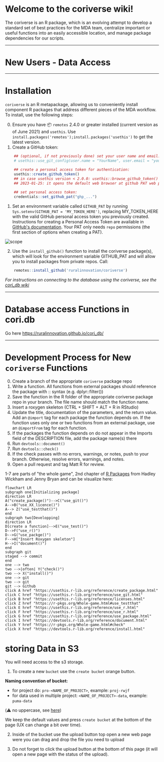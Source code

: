 # Welcome to the coriverse wiki!

The coriverse is an R package, which is an evolving attempt to develop a standard set of best practices for the MDA team, centralize important or useful functions into an easily accessible location, and manage package dependencies for our scripts. 

---

# New Users - Data Access

---

# Installation

`coriverse` is an R metapackage, allowing us to conveniently install component R packages that address different pieces of the MDA workflow. To install, use the following steps:

0. Ensure you have :package: `remotes` 2.4.0 or greater installed (current version as of June 2021) and `usethis`. Use `install.packages('remotes');install.packages('usethis')` to get the latest version.
1. Create a GitHub token:

```r
    ## (optional, if not previously done) set your user name and email:
    # usethis::use_git_config(user.name = "YourName", user.email = "your@mail.com")
    
    ## create a personal access token for authentication:
    usethis::create_github_token() 
    ## in case usethis version < 2.0.0: usethis::browse_github_token() (or even better: update usethis!)
    ## 2023-01-25: it opens the default web browser at github PAT web page see 1.

    ## set personal access token:
    credentials::set_github_pat("ghp_...")
```
1. Set an environment variable called `GITHUB_PAT` by running `Sys.setenv(GITHUB_PAT = 'MY_TOKEN_HERE')`, replacing MY_TOKEN_HERE with the valid GitHub personal access token you previously created.   
Instructions for creating a Personal Access Token are available in [GitHub's documentation](https://docs.github.com/en/github/authenticating-to-github/creating-a-personal-access-token). Your PAT only needs `repo` permissions (the first section of options when creating a PAT).

![scope](https://user-images.githubusercontent.com/33400922/135469840-d7076fe8-4e89-49ea-aeab-0701d3d54d12.PNG)

2. Use the `install_github()` function to install the coriverse package(s), which will look for the environment variable GITHUB_PAT and will allow you to install packages from private repos. Call:
```r
    remotes::install_github('ruralinnovation/coriverse')
```
_For instructions on connecting to the database using the coriverse, see the [cori_db wiki](https://github.com/ruralinnovation/cori_db/wiki)_

---

# Database access Functions in cori.db

Go here https://ruralinnovation.github.io/cori_db/

---

# Development Process for New `coriverse` Functions

0. Create a branch of the appropriate `coriverse` package repo
1. Write a function. All functions from external packages should reference the package with :: syntax (e.g. dplyr::filter())
2. Save the function in the R folder of the appropriate coriverse package repo in your branch. The file name should match the function name.
3. Insert a roxygen skeleton (CTRL + SHIFT + ALT + R in RStudio)
4. Update the title, documentation of the parameters, and the return value. Add an `@import` tag for each package the function depends on. If the function uses only one or two functions from an external package, use an `@importFrom` tag for each function.
5. If the packages the function depends on do not appear in the Imports field of the DESCRIPTION file, add the package name(s) there
6. Run `devtools::document()`
7. Run `devtools::check()`
8. If the check passes with no errors, warnings, or notes, push to your branch. Otherwise, resolve errors, warnings, and notes.
9. Open a pull request and tag Matt R for review.

1-7 are parts of "the whole game", 2nd chapter of [R Packages](https://r-pkgs.org/) from Hadley Wickham and Jenny Bryan and can be visualize here:  

```mermaid
flowchart LR
subgraph one[Initializing package]
direction LR
A("create_package()")-->C("use_git()")
A-->B("use_XX_licence()")
A--> Z("use_testthat()")
end
subgraph two[Developping]
direction LR
D[create a function]-->E("use_test()")
D-->F("use_r()")
D-->G("use_packge()")
F-->H["Insert Roxygen skeleton"]
H-->I("document()")
end
subgraph git
staged --> commit
end
one --> two
two -->|often| Y("check()")
two --> X("install()")
one --> git  
two --> git
git --> Github
click A href "https://usethis.r-lib.org/reference/create_package.html"
click C href "https://usethis.r-lib.org/reference/use_git.html"
click B href "https://usethis.r-lib.org/reference/licenses.html"
click Z href "https://r-pkgs.org/Whole-game.html#use_testthat"
click E href "https://usethis.r-lib.org/reference/use_r.html"
click F href "https://usethis.r-lib.org/reference/use_r.html"
click G href "https://usethis.r-lib.org/reference/use_package.html"
click I href "https://devtools.r-lib.org/reference/document.html"
click Y href "https://r-pkgs.org/Whole-game.html#check"
click X href "https://devtools.r-lib.org/reference/install.html"
```

# storing Data in S3

You will need access to the s3 storage. 

1. To create a new `bucket` use the `create bucket` orange button. 

**Naming convention of bucket:**

- for project do:  `pro-<NAME_OF_PROJECT>`, example: `proj-rwjf`  
- for data used in multiple project: `<NAME_OF_PROJECT>-data`, example: `puma-data` 

(⚠️ no uppercase, see [here](https://docs.aws.amazon.com/AmazonS3/latest/userguide/bucketnamingrules.html))

We keep the default values and press `create bucket` at the bottom of the page (UX can change a bit over time).

2. Inside of the bucket use the upload button top open a new web page were you can drag and drop the file you need to upload 

3. Do not forget to click the upload button at the bottom of this page (it will open a new page with the status of the upload).